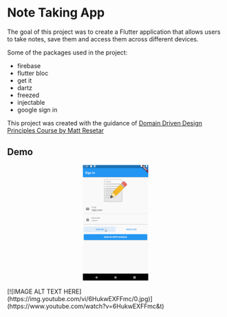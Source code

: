# Note Taking App

The goal of this project was to create a Flutter application that allows users to take notes, save them and access them across different devices.  

Some of the packages used in the project:
- firebase
- flutter bloc
- get it
- dartz
- freezed
- injectable
- google sign in  
  
  
This project was created with the guidance of [Domain Driven Design Principles Course by Matt Resetar](https://www.youtube.com/watch?v=RMiN59x3uH0&list=PLB6lc7nQ1n4iS5p-IezFFgqP6YvAJy84U)

## Demo
<p align="center">
  <img width="30%" src="images/screen.gif">
</p>
[![IMAGE ALT TEXT HERE](https://img.youtube.com/vi/6HukwEXFFmc/0.jpg)](https://www.youtube.com/watch?v=6HukwEXFFmc&t)